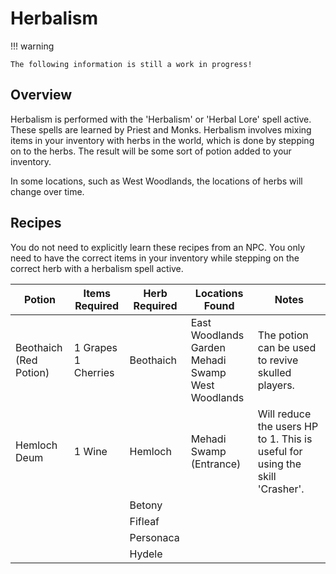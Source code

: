 # Herbalism

!!! warning

    The following information is still a work in progress!

## Overview

Herbalism is performed with the 'Herbalism' or 'Herbal Lore' spell active. These spells are learned by Priest and Monks. Herbalism involves mixing items in your inventory with herbs in the world, which is done by stepping on to the herbs. The result will be some sort of potion added to your inventory.

In some locations, such as West Woodlands, the locations of herbs will change over time.

## Recipes

You do not need to explicitly learn these recipes from an NPC. You only need to have the correct items in your inventory while stepping on the correct herb with a herbalism spell active.

| Potion | Items Required | Herb Required | Locations Found | Notes |
| - | - | - | - | - |
| Beothaich <br> (Red Potion) | 1 Grapes <br> 1 Cherries | Beothaich | East Woodlands Garden <br> Mehadi Swamp <br> West Woodlands | The potion can be used to revive skulled players. |
| Hemloch Deum | 1 Wine | Hemloch | Mehadi Swamp (Entrance) | Will reduce the users HP to 1. This is useful for using the skill 'Crasher'. |
|  |  |  Betony |  |
|  |  |  Fifleaf |  |
|  |  |  Personaca |  |
|  |  |  Hydele |  |

